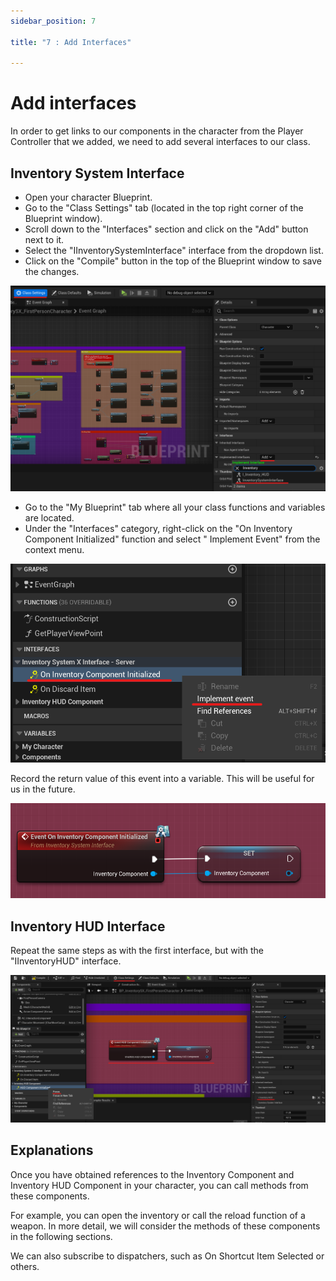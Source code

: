 ```yaml
---
sidebar_position: 7

title: "7 : Add Interfaces"

---
```


# Add interfaces

In order to get links to our components in the character from the Player Controller that we added, we need to add
several interfaces to our class.

## Inventory System Interface

- Open your character Blueprint.
- Go to the "Class Settings" tab (located in the top right corner of the Blueprint window).
- Scroll down to the "Interfaces" section and click on the "Add" button next to it.
- Select the "IInventorySystemInterface" interface from the dropdown list.
- Click on the "Compile" button in the top of the Blueprint window to save the changes.

![img.png](..%2Fimages%2Fstep7%2Fimg.png)

- Go to the "My Blueprint" tab where all your class functions and variables are located.
- Under the "Interfaces" category, right-click on the "On Inventory Component Initialized" function and select "
  Implement
  Event" from the context menu.

![img_1.png](..%2Fimages%2Fstep7%2Fimg_1.png)

Record the return value of this event into a variable. This will be useful for us in the future.

![img_2.png](..%2Fimages%2Fstep7%2Fimg_2.png)

## Inventory HUD Interface

Repeat the same steps as with the first interface, but with the "IInventoryHUD" interface.

![img_3.png](..%2Fimages%2Fstep7%2Fimg_3.png)

## Explanations

Once you have obtained references to the Inventory Component and Inventory HUD Component in your character, you can call
methods from these components.

For example, you can open the inventory or call the reload function of a weapon. In more detail, we will consider the
methods of these components in the following sections.

We can also subscribe to dispatchers, such as On Shortcut Item Selected or others.
